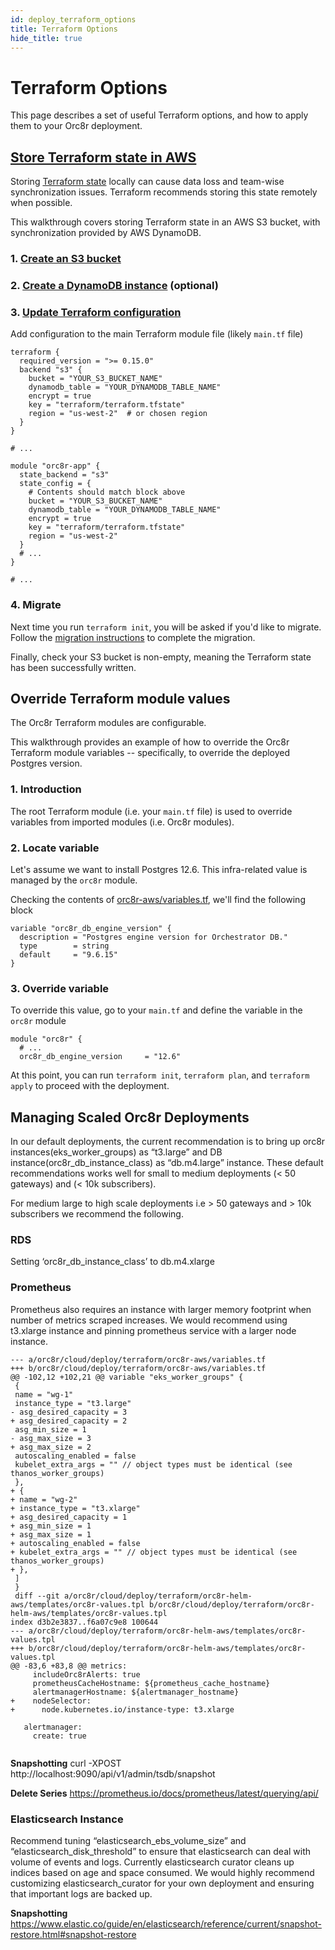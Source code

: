 ```yaml
---
id: deploy_terraform_options
title: Terraform Options
hide_title: true
---
```


# Terraform Options

This page describes a set of useful Terraform options, and how to apply them to your Orc8r deployment.

## [Store Terraform state in AWS](https://www.terraform.io/docs/language/settings/backends/s3.html)

Storing [Terraform state](https://www.terraform.io/docs/language/state/index.html) locally can cause data loss and team-wise synchronization issues. Terraform recommends storing this state remotely when possible.

This walkthrough covers storing Terraform state in an AWS S3 bucket, with synchronization provided by AWS DynamoDB.

### 1. [Create an S3 bucket](https://docs.aws.amazon.com/AmazonS3/latest/user-guide/create-bucket.html)

### 2. [Create a DynamoDB instance](https://docs.aws.amazon.com/amazondynamodb/latest/developerguide/Introduction.html) (optional)

### 3. [Update Terraform configuration](https://www.terraform.io/docs/backends/types/s3.html#example-configuration)

Add configuration to the main Terraform module file (likely `main.tf` file)

```hcl
terraform {
  required_version = ">= 0.15.0"
  backend "s3" {
    bucket = "YOUR_S3_BUCKET_NAME"
    dynamodb_table = "YOUR_DYNAMODB_TABLE_NAME"
    encrypt = true
    key = "terraform/terraform.tfstate"
    region = "us-west-2"  # or chosen region
  }
}

# ...

module "orc8r-app" {
  state_backend = "s3"
  state_config = {
    # Contents should match block above
    bucket = "YOUR_S3_BUCKET_NAME"
    dynamodb_table = "YOUR_DYNAMODB_TABLE_NAME"
    encrypt = true
    key = "terraform/terraform.tfstate"
    region = "us-west-2"
  }
  # ...
}

# ...
```

### 4. Migrate

Next time you run `terraform init`, you will be asked if you'd like to migrate. Follow the [migration instructions](https://www.terraform.io/docs/cloud/migrate/index.html#step-6-run-terraform-init-to-migrate-the-workspace) to complete the migration.

Finally, check your S3 bucket is non-empty, meaning the Terraform state has been successfully written.

## Override Terraform module values

The Orc8r Terraform modules are configurable.

This walkthrough provides an example of how to override the Orc8r Terraform module variables -- specifically, to override the deployed Postgres version.

### 1. Introduction

The root Terraform module (i.e. your `main.tf` file) is used to override variables from imported modules (i.e. Orc8r modules).

### 2. Locate variable

Let's assume we want to install Postgres 12.6. This infra-related value is managed by the `orc8r` module.

Checking the contents of [orc8r-aws/variables.tf](https://github.com/magma/magma/blob/master/orc8r/cloud/deploy/terraform/orc8r-aws/variables.tf), we'll find the following block

```
variable "orc8r_db_engine_version" {
  description = "Postgres engine version for Orchestrator DB."
  type        = string
  default     = "9.6.15"
}
```

### 3. Override variable

To override this value, go to your `main.tf` and define the variable in the `orc8r` module

```
module "orc8r" {
  # ...
  orc8r_db_engine_version     = "12.6"
```

At this point, you can run `terraform init`, `terraform plan`, and `terraform apply` to proceed with the deployment.

## Managing Scaled Orc8r Deployments

In our default deployments, the current recommendation is to bring up orc8r instances(eks_worker_groups) as “t3.large” and DB instance(orc8r_db_instance_class) as “db.m4.large” instance. These default recommendations works well for small to medium deployments (< 50 gateways) and (< 10k subscribers). 

For medium large to high scale deployments i.e > 50 gateways and > 10k subscribers we recommend the following.

### RDS

Setting ‘orc8r_db_instance_class’ to db.m4.xlarge

### Prometheus

Prometheus also requires an instance with larger memory footprint when number of metrics scraped increases. We would recommend using t3.xlarge instance and pinning prometheus service with a larger node instance.

```
--- a/orc8r/cloud/deploy/terraform/orc8r-aws/variables.tf
+++ b/orc8r/cloud/deploy/terraform/orc8r-aws/variables.tf
@@ -102,12 +102,21 @@ variable "eks_worker_groups" {
 {
 name = "wg-1"
 instance_type = "t3.large"
- asg_desired_capacity = 3
+ asg_desired_capacity = 2
 asg_min_size = 1
- asg_max_size = 3
+ asg_max_size = 2
 autoscaling_enabled = false
 kubelet_extra_args = "" // object types must be identical (see thanos_worker_groups)
 },
+ {
+ name = "wg-2"
+ instance_type = "t3.xlarge"
+ asg_desired_capacity = 1
+ asg_min_size = 1
+ asg_max_size = 1
+ autoscaling_enabled = false
+ kubelet_extra_args = "" // object types must be identical (see thanos_worker_groups)
+ },
 ]
 }
 diff --git a/orc8r/cloud/deploy/terraform/orc8r-helm-aws/templates/orc8r-values.tpl b/orc8r/cloud/deploy/terraform/orc8r-helm-aws/templates/orc8r-values.tpl
index d3b2e3837..f6a07c9e8 100644
--- a/orc8r/cloud/deploy/terraform/orc8r-helm-aws/templates/orc8r-values.tpl
+++ b/orc8r/cloud/deploy/terraform/orc8r-helm-aws/templates/orc8r-values.tpl
@@ -83,6 +83,8 @@ metrics:
     includeOrc8rAlerts: true
     prometheusCacheHostname: ${prometheus_cache_hostname}
     alertmanagerHostname: ${alertmanager_hostname}
+    nodeSelector:
+      node.kubernetes.io/instance-type: t3.xlarge

   alertmanager:
     create: true
 
```

**Snapshotting**
curl -XPOST http://localhost:9090/api/v1/admin/tsdb/snapshot

**Delete Series**
https://prometheus.io/docs/prometheus/latest/querying/api/

### Elasticsearch Instance

Recommend tuning “elasticsearch_ebs_volume_size” and “elasticsearch_disk_threshold” to ensure that elasticsearch can deal with volume of events and logs. Currently elasticsearch curator cleans up indices based on age and space consumed. We would highly recommend customizing elasticsearch_curator for your own deployment and ensuring that important logs are backed up. 

**Snapshotting**
https://www.elastic.co/guide/en/elasticsearch/reference/current/snapshot-restore.html#snapshot-restore


